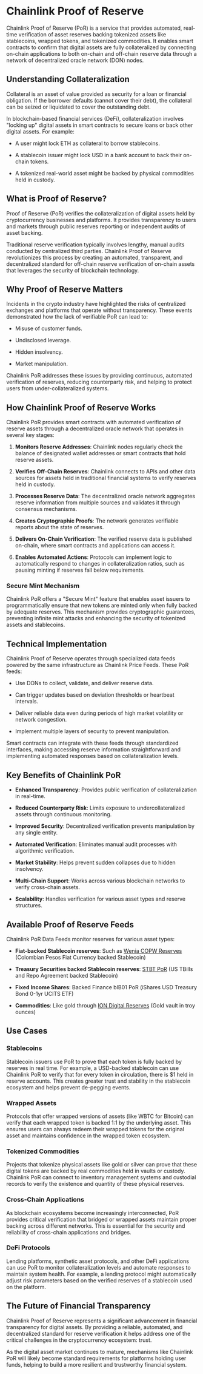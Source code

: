 # Chainlink Proof of Reserve

Chainlink Proof of Reserve (PoR) is a service that provides automated, real-time verification of asset reserves backing tokenized assets like stablecoins, wrapped tokens, and tokenized commodities. It enables smart contracts to confirm that digital assets are fully collateralized by connecting on-chain applications to both on-chain and off-chain reserve data through a network of decentralized oracle network (DON) nodes.

## Understanding Collateralization

Collateral is an asset of value provided as security for a loan or financial obligation. If the borrower defaults (cannot cover their debt), the collateral can be seized or liquidated to cover the outstanding debt.

In blockchain-based financial services (DeFi), collateralization involves "locking up" digital assets in smart contracts to secure loans or back other digital assets. For example:

* A user might lock ETH as collateral to borrow stablecoins.

* A stablecoin issuer might lock USD in a bank account to back their on-chain tokens.

* A tokenized real-world asset might be backed by physical commodities held in custody.

## What is Proof of Reserve?

Proof of Reserve (PoR) verifies the collateralization of digital assets held by cryptocurrency businesses and platforms. It provides transparency to users and markets through public reserves reporting or independent audits of asset backing.

Traditional reserve verification typically involves lengthy, manual audits conducted by centralized third parties. Chainlink Proof of Reserve revolutionizes this process by creating an automated, transparent, and decentralized standard for off-chain reserve verification of on-chain assets that leverages the security of blockchain technology.

## Why Proof of Reserve Matters

Incidents in the crypto industry have highlighted the risks of centralized exchanges and platforms that operate without transparency. These events demonstrated how the lack of verifiable PoR can lead to:

* Misuse of customer funds.

* Undisclosed leverage.

* Hidden insolvency.

* Market manipulation.

Chainlink PoR addresses these issues by providing continuous, automated verification of reserves, reducing counterparty risk, and helping to protect users from under-collateralized systems.

## How Chainlink Proof of Reserve Works

Chainlink PoR provides smart contracts with automated verification of reserve assets through a decentralized oracle network that operates in several key stages:

1. **Monitors Reserve Addresses**: Chainlink nodes regularly check the balance of designated wallet addresses or smart contracts that hold reserve assets.

2. **Verifies Off-Chain Reserves**: Chainlink connects to APIs and other data sources for assets held in traditional financial systems to verify reserves held in custody.

3. **Processes Reserve Data**: The decentralized oracle network aggregates reserve information from multiple sources and validates it through consensus mechanisms.

4. **Creates Cryptographic Proofs**: The network generates verifiable reports about the state of reserves.

5. **Delivers On-Chain Verification**: The verified reserve data is published on-chain, where smart contracts and applications can access it.

6. **Enables Automated Actions**: Protocols can implement logic to automatically respond to changes in collateralization ratios, such as pausing minting if reserves fall below requirements.

### Secure Mint Mechanism

Chainlink PoR offers a "Secure Mint" feature that enables asset issuers to programmatically ensure that new tokens are minted only when fully backed by adequate reserves. This mechanism provides cryptographic guarantees, preventing infinite mint attacks and enhancing the security of tokenized assets and stablecoins.

## Technical Implementation

Chainlink Proof of Reserve operates through specialized data feeds powered by the same infrastructure as Chainlink Price Feeds. These PoR feeds:

* Use DONs to collect, validate, and deliver reserve data.

* Can trigger updates based on deviation thresholds or heartbeat intervals.

* Deliver reliable data even during periods of high market volatility or network congestion.

* Implement multiple layers of security to prevent manipulation.

Smart contracts can integrate with these feeds through standardized interfaces, making accessing reserve information straightforward and implementing automated responses based on collateralization levels.

## Key Benefits of Chainlink PoR

* **Enhanced Transparency**: Provides public verification of collateralization in real-time.

* **Reduced Counterparty Risk**: Limits exposure to undercollateralized assets through continuous monitoring.

* **Improved Security**: Decentralized verification prevents manipulation by any single entity.

* **Automated Verification**: Eliminates manual audit processes with algorithmic verification.

* **Market Stability**: Helps prevent sudden collapses due to hidden insolvency.

* **Multi-Chain Support**: Works across various blockchain networks to verify cross-chain assets.

* **Scalability**: Handles verification for various asset types and reserve structures.

## Available Proof of Reserve Feeds

Chainlink PoR Data Feeds monitor reserves for various asset types:

* **Fiat-backed Stablecoin reserves**: Such as [Wenia COPW Reserves](https://data.chain.link/feeds/polygon/mainnet/copw-por) (Colombian Pesos Fiat Currency backed Stablecoin)

* **Treasury Securities backed Stablecoin reserves**: [STBT PoR](https://data.chain.link/feeds/ethereum/mainnet/stbt-por) (US TBills and Repo Agreement backed Stablecoin)

* **Fixed Income Shares**: Backed Finance bIB01 PoR (iShares USD Treasury Bond 0-1yr UCITS ETF)

* **Commodities**: Like gold through [ION Digital Reserves](https://data.chain.link/feeds/avalanche/mainnet/ion-digital-total-reserve) (Gold vault in troy ounces)

## Use Cases

### Stablecoins

Stablecoin issuers use PoR to prove that each token is fully backed by reserves in real time. For example, a USD-backed stablecoin can use Chainlink PoR to verify that for every token in circulation, there is \$1 held in reserve accounts. This creates greater trust and stability in the stablecoin ecosystem and helps prevent de-pegging events.

### Wrapped Assets

Protocols that offer wrapped versions of assets (like WBTC for Bitcoin) can verify that each wrapped token is backed 1:1 by the underlying asset. This ensures users can always redeem their wrapped tokens for the original asset and maintains confidence in the wrapped token ecosystem.

### Tokenized Commodities

Projects that tokenize physical assets like gold or silver can prove that these digital tokens are backed by real commodities held in vaults or custody. Chainlink PoR can connect to inventory management systems and custodial records to verify the existence and quantity of these physical reserves.

### Cross-Chain Applications

As blockchain ecosystems become increasingly interconnected, PoR provides critical verification that bridged or wrapped assets maintain proper backing across different networks. This is essential for the security and reliability of cross-chain applications and bridges.

### DeFi Protocols

Lending platforms, synthetic asset protocols, and other DeFi applications can use PoR to monitor collateralization levels and automate responses to maintain system health. For example, a lending protocol might automatically adjust risk parameters based on the verified reserves of a stablecoin used on the platform.

## The Future of Financial Transparency

Chainlink Proof of Reserve represents a significant advancement in financial transparency for digital assets. By providing a reliable, automated, and decentralized standard for reserve verification it helps address one of the critical challenges in the cryptocurrency ecosystem: trust.

As the digital asset market continues to mature, mechanisms like Chainlink PoR will likely become standard requirements for platforms holding user funds, helping to build a more resilient and trustworthy financial system.
